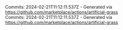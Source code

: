 Commits: 2024-02-21T11:12:11.537Z - Generated via https://github.com/marketplace/actions/artificial-grass
<br>
Commits: 2024-02-21T11:12:11.537Z - Generated via https://github.com/marketplace/actions/artificial-grass
<br>
